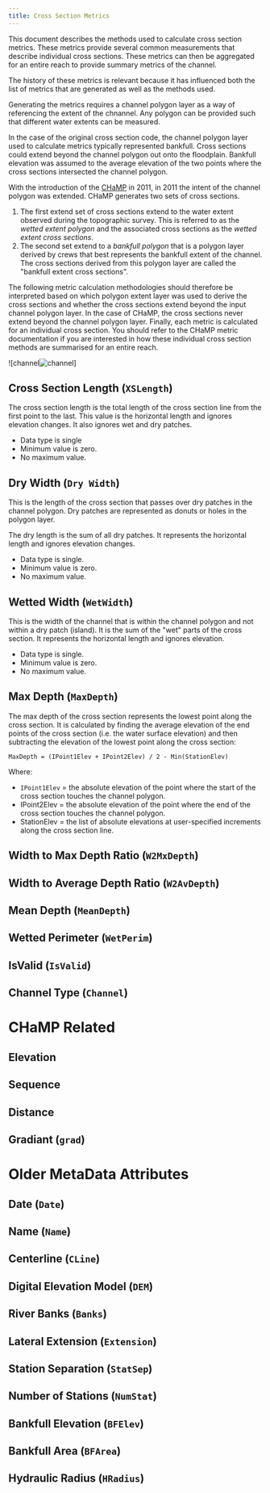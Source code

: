 ```yaml
---
title: Cross Section Metrics
---
```


This document describes the methods used to calculate cross section metrics. These metrics provide several common measurements that describe individual cross sections. These metrics can then be aggregated for an entire reach to provide summary metrics of the channel.

The history of these metrics is relevant because it has influenced both the list of metrics that are generated as well as the methods used.

Generating the metrics requires a channel polygon layer as a way of referencing the extent of the chnannel. Any polygon can be provided such that different water extents can be measured. 

In the case of the original cross section code, the channel polygon layer used to calculate metrics typically represented bankfull. Cross sections could extend beyond the channel polygon out onto the floodplain. Bankfull elevation was assumed to the average elevation of the two points where the cross sections intersected the channel polygon.

With the introduction of the [CHaMP](http://champmonitoring.org) in 2011, in 2011 the intent of the channel polygon was extended. CHaMP generates two sets of cross sections.

1. The first extend set of cross sections extend to the water extent observed during the topographic survey. This is referred to as the *wetted extent polygon* and the associated cross sections as the *wetted extent cross sections*.
2. The second set extend to a *bankfull polygon* that is a polygon layer derived by crews that best represents the bankfull extent of the channel. The cross sections derived from this polygon layer are called the "bankfull extent cross sections".

The following metric calculation methodologies should therefore be interpreted based on which polygon extent layer was used to derive the cross sections and whether the cross sections extend beyond the input channel polygon layer. In the case of CHaMP, the cross sections never extend beyond the channel polygon layer. Finally, each metric is calculated for an individual cross section. You should refer to the CHaMP metric documentation if you are interested in how these individual cross section methods are summarised for an entire reach.

![channel![channel](D:\Code\pyGISExperiments\crosssections\docs\channel.png)]



## Cross Section Length (`XSLength`)

The cross section length is the total length of the cross section line from the first point to the last. This value is the horizontal length and ignores elevation changes. It also ignores wet and dry patches.

* Data type is single
* Minimum value is zero.
* No maximum value.

## Dry Width (`Dry Width`)

This is the length of the cross section that passes over dry patches in the channel polygon. Dry patches are represented as donuts or holes in the polygon layer.

The dry length is the sum of all dry patches. It represents the horizontal length and ignores elevation changes.

* Data type is single.
* Minimum value is zero.
* No maximum value.

## Wetted Width (`WetWidth`)

This is the width of the channel that is within the channel polygon and not within a dry patch (island). It is the sum of the "wet" parts of the cross section. It represents the horizontal length and ignores elevation.

- Data type is single.
- Minimum value is zero.
- No maximum value.

## Max Depth (`MaxDepth`)

The max depth of the cross section represents the lowest point along the cross section. It is calculated by finding the average elevation of the end points of the cross section (i.e. the water surface elevation) and then subtracting the elevation of the lowest point along the cross section:

`MaxDepth = (IPoint1Elev + IPoint2Elev) / 2 - Min(StationElev)`

Where:

* `IPoint1Elev` = the absolute elevation of the point  where the start of the cross section touches the channel polygon.
* IPoint2Elev = the absolute elevation of the point where the end of the cross section touches the channel polygon.
* StationElev = the list of absolute elevations at user-specified increments along the cross section line.

## Width to Max Depth Ratio (`W2MxDepth`)

## Width to Average Depth Ratio (`W2AvDepth`)

## 

## 

## Mean Depth (`MeanDepth`)

## Wetted Perimeter (`WetPerim`)

## 

## IsValid (`IsValid`)

## Channel Type (`Channel`)

# CHaMP Related

## Elevation

## Sequence

## Distance

## Gradiant (`grad`)

# Older MetaData Attributes 

## Date (`Date`)

## Name (`Name`)

## Centerline (`CLine`)

## Digital Elevation Model (`DEM`)

## River Banks (`Banks`)

## Lateral Extension (`Extension`)

## Station Separation (`StatSep`)

## Number of Stations (`NumStat`)

## Bankfull Elevation (`BFElev`)

## Bankfull Area (`BFArea`)

## Hydraulic Radius (`HRadius`)


